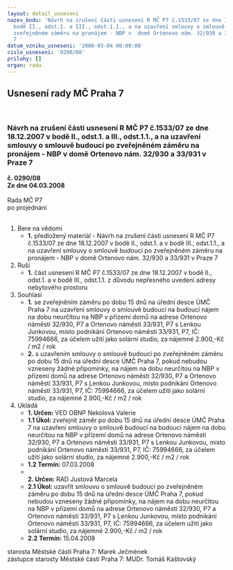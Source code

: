 ```yaml
---
layout: detail_usneseni
nazev_bodu: 'Návrh na zrušení části usnesení R MČ P7 č.1533/07 ze dne 18.12.2007 v
  bodě II., odst.1. a III., odst.1.1., a na uzavření smlouvy o smlouvě budoucí po
  zveřejněném záměru na pronájem - NBP v  domě Ortenovo nám. 32/930 a 33/931 v Praze
  7 '
datum_vzniku_usneseni: '2008-03-04 00:00:00'
cislo_usneseni: '0290/08'
prilohy: []
organ: rada
---
```

<div id="ucUsn_pList" class="usn">
	<span><h2>Usnesení rady MČ Praha 7 </h2>
<br></span><div class="standBody">
<span><h3>Návrh na zrušení části usnesení R MČ P7 č.1533/07 ze dne 18.12.2007 v bodě II., odst.1. a III., odst.1.1., a na uzavření smlouvy o smlouvě budoucí po zveřejněném záměru na pronájem - NBP v  domě Ortenovo nám. 32/930 a 33/931 v Praze 7 </h3></span><div class="center">
		<strong>č. 0290/08</strong><br>
	</div>
<div class="center">
		<strong>Ze dne 04.03.2008</strong><br><br>
	</div>Rada MČ P7<br> po projednání<br><br><ol>
<li>Bere na vědomí<ul><li>
<strong>1.</strong> předložený materiál - Návrh na zrušení části usnesení R MČ P7 č.1533/07 ze dne 18.12.2007 v bodě II., odst.1. a v bodě III., odst.1.1., a na uzavření smlouvy o smlouvě budoucí po zveřejněném záměru na pronájem - NBP v  domě Ortenovo nám. 32/930 a 33/931 v Praze 7 </li></ul>
</li>
<li>Ruší<ul><li>
<strong>1.</strong> část usnesení R MČ P7 č.1533/07 ze dne 18.12.2007 v bodě II., odst.1. a v bodě III., odst.1.1. z důvodu nepřesného uvedení adresy nebytového prostoru</li></ul>
</li>
<li>Souhlasí<ul>
<li>
<strong>1.</strong> se zveřejněním záměru po dobu 15 dnů na úřední desce ÚMČ Praha 7 na uzavření smlouvy o smlouvě budoucí na budoucí nájem na dobu neurčitou na NBP v přízemí domů na adrese Ortenovo náměstí 32/930, P7 a Ortenovo náměstí 33/931, P7 s Lenkou Junkovou, místo podnikání Ortenovo náměstí 33/931, P7, IČ: 75994666, za účelem užití jako solární studio, za nájemné 2.900,-Kč / m2 / rok</li>
<li>
<strong>2.</strong> s uzavřením smlouvy o smlouvě budoucí po zveřejněném záměru po dobu 15 dnů na úřední desce ÚMČ Praha 7, pokud nebudou vzneseny žádné připomínky, na nájem  na dobu neurčitou na NBP v přízemí domů na adrese Ortenovo náměstí 32/930, P7 a Ortenovo náměstí 33/931, P7 s Lenkou Junkovou, místo podnikání Ortenovo náměstí 33/931, P7, IČ: 75994666, za účelem užití jako solární studio, za nájemné 2.900,-Kč / m2 / rok</li>
</ul>
</li>
<li>Ukládá<ul>
<li>
<strong>1. Určen: </strong>VED OBNP Nekolová Valerie</li>
<li>
<strong>1.1 Úkol: </strong>zveřejnit záměr po dobu 15 dnů na úřední desce ÚMČ Praha 7 na uzavření smlouvy o smlouvě budoucí na budoucí nájem na dobu neurčitou na NBP v přízemí domů na adrese Ortenovo náměstí 32/930, P7 a Ortenovo náměstí 33/931, P7 s Lenkou Junkovou, místo podnikání Ortenovo náměstí 33/931, P7, IČ: 75994666, za účelem užití jako solární studio, za nájemné 2.900,-Kč / m2 / rok</li>
<li>
<strong>1.2 Termín: </strong>07.03.2008</li>
<li>
<strong><br>2. Určen: </strong>RAD Justová Marcela</li>
<li>
<strong>2.1 Úkol: </strong>uzavřít smlouvu o smlouvě budoucí po zveřejněném záměru po dobu 15 dnů na úřední desce ÚMČ Praha 7, pokud nebudou vzneseny žádné připomínky, na nájem  na dobu neurčitou na NBP v přízemí domů na adrese Ortenovo náměstí 32/930, P7 a Ortenovo náměstí 33/931, P7 s Lenkou Junkovou, místo podnikání Ortenovo náměstí 33/931, P7, IČ: 75994666, za účelem užití jako solární studio, za nájemné 2.900,-Kč / m2 / rok</li>
<li>
<strong>2.2 Termín: </strong>15.04.2008</li>
</ul>
</li>
</ol>starosta Městské části Praha 7: Marek Ječmének<br>zástupce starosty Městské části Praha 7: MUDr. Tomáš Kaštovský 
</div>
</div>